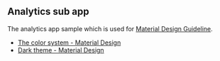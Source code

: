 ## Analytics sub app

The analytics app sample which is used for [Material Design Guideline](https://material.io).

- [The color system - Material Design](https://material.io/design/color/the-color-system.html)
- [Dark theme - Material Design](https://material.io/design/color/dark-theme.html)

